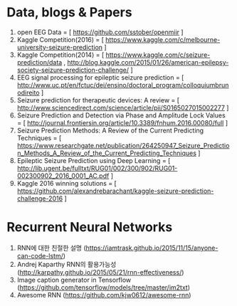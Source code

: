 # Data, blogs & Papers

1. open EEG Data = [ https://github.com/sstober/openmiir ]
2. Kaggle Competition(2016) = [ https://www.kaggle.com/c/melbourne-university-seizure-prediction ]
3. Kaggle Competition(2014) = [ https://www.kaggle.com/c/seizure-prediction/data , http://blog.kaggle.com/2015/01/26/american-epilepsy-society-seizure-prediction-challenge/ ]
4. EEG signal processing for epileptic seizure prediction = [ http://www.uc.pt/en/fctuc/dei/ensino/doctoral_program/colloquiumbrunodireito ]
5. Seizure prediction for therapeutic devices: A review = [ http://www.sciencedirect.com/science/article/pii/S0165027015002277 ]
6. Seizure Prediction and Detection via Phase and Amplitude Lock Values = [ http://journal.frontiersin.org/article/10.3389/fnhum.2016.00080/full ]
7. Seizure Prediction Methods: A Review of the Current Predicting Techniques = [ https://www.researchgate.net/publication/264250947_Seizure_Prediction_Methods_A_Review_of_the_Current_Predicting_Techniques ]
8. Epileptic Seizure Prediction using Deep Learning = [ http://lib.ugent.be/fulltxt/RUG01/002/300/902/RUG01-002300902_2016_0001_AC.pdf ]
9. Kaggle 2016 winning solutions = [ https://github.com/alexandrebarachant/kaggle-seizure-prediction-challenge-2016 ]

# Recurrent Neural Networks

1. RNN에 대한 친절한 설명 (https://iamtrask.github.io/2015/11/15/anyone-can-code-lstm/)
2. Andrej Kaparthy RNN의 활용가능성 (http://karpathy.github.io/2015/05/21/rnn-effectiveness/)
3. Image caption generator in Tensorflow (https://github.com/tensorflow/models/tree/master/im2txt)
4. Awesome RNN (https://github.com/kjw0612/awesome-rnn)
